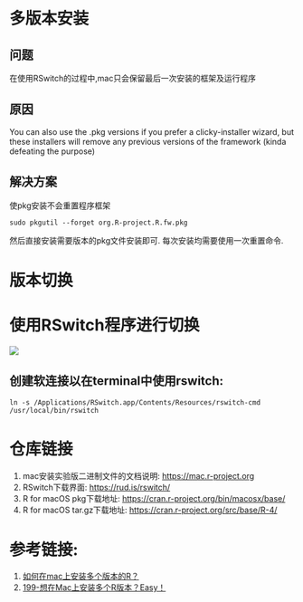 # 多版本安装

## 问题

在使用RSwitch的过程中,mac只会保留最后一次安装的框架及运行程序

## 原因

 You can also use the .pkg versions if you prefer a clicky-installer wizard, but these installers will remove any previous versions of the framework (kinda defeating the purpose)

## 解决方案
 
 使pkg安装不会重置程序框架

`sudo pkgutil --forget org.R-project.R.fw.pkg`

然后直接安装需要版本的pkg文件安装即可.
每次安装均需要使用一次重置命令.

# 版本切换

# 使用RSwitch程序进行切换

![](https://s2.loli.net/2022/11/17/BvrepmxZW5aosh1.png)

## 创建软连接以在terminal中使用rswitch:

`ln -s /Applications/RSwitch.app/Contents/Resources/rswitch-cmd /usr/local/bin/rswitch`

# 仓库链接
1. mac安装实验版二进制文件的文档说明: https://mac.r-project.org  
1. RSwitch下载界面: https://rud.is/rswitch/  
1. R for macOS pkg下载地址: https://cran.r-project.org/bin/macosx/base/
2. R for macOS tar.gz下载地址: https://cran.r-project.org/src/base/R-4/

# 参考链接:

1. [如何在mac上安装多个版本的R？](https://www.zhihu.com/question/454806030/answer/1837115610)
2. [199-想在Mac上安装多个R版本？Easy！](https://www.jieandze1314.com/post/cnposts/199/)